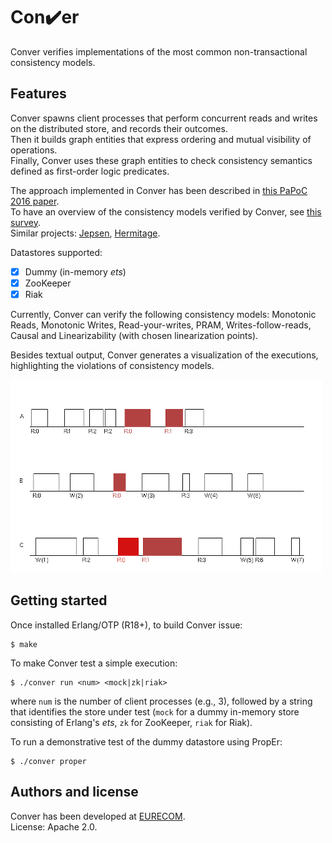 # Con:heavy_check_mark:er

Conver verifies implementations of the most common non-transactional consistency models.


## Features

Conver spawns client processes that perform concurrent reads 
and writes on the distributed store, and records their outcomes.  
Then it builds graph entities that express ordering and mutual visibility of operations.  
Finally, Conver uses these graph entities to check consistency semantics
defined as first-order logic predicates.  

The approach implemented in Conver has been described in [this PaPoC 2016 paper][papoc].  
To have an overview of the consistency models verified by Conver, see [this survey][survey].  
Similar projects: [Jepsen][jepsen], [Hermitage][hermitage].  

Datastores supported:

 * [x] Dummy (in-memory *ets*)
 * [x] ZooKeeper
 * [x] Riak

Currently, Conver can verify the following consistency models: Monotonic Reads, Monotonic Writes,
Read-your-writes, PRAM, Writes-follow-reads, Causal and Linearizability (with chosen linearization points).  

Besides textual output, Conver generates a visualization of the executions,
highlighting the violations of consistency models.

![Conver execution](/ex-mock.png?raw=true)


## Getting started

Once installed Erlang/OTP (R18+), to build Conver issue:

    $ make

To make Conver test a simple execution:

    $ ./conver run <num> <mock|zk|riak>

where `num` is the number of client processes (e.g., 3),
followed by a string that identifies the store under test
(`mock` for a dummy in-memory store consisting of Erlang's *ets*,
`zk` for ZooKeeper, `riak` for Riak).  

To run a demonstrative test of the dummy datastore using PropEr:

    $ ./conver proper


## Authors and license

Conver has been developed at [EURECOM][eurecom].  
License: Apache 2.0.


 [survey]: http://arxiv.org/abs/1512.00168
 [papoc]: http://
 [jepsen]: http://jepsen.io/
 [hermitage]: https://github.com/ept/hermitage
 [eurecom]: http://www.eurecom.fr
